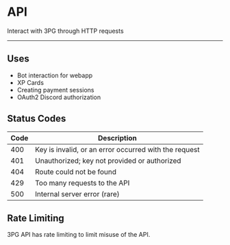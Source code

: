 # API
Interact with 3PG through HTTP requests

---

## Uses
- Bot interaction for webapp
- XP Cards
- Creating payment sessions
- OAuth2 Discord authorization

## Status Codes
Code | Description
-----|-------------
400  | Key is invalid, or an error occurred with the request
401  | Unauthorized; key not provided or authorized 
404  | Route could not be found
429  | Too many requests to the API
500  | Internal server error (rare)

## Rate Limiting
3PG API has rate limiting to limit misuse of the API.